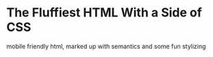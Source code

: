 # The Fluffiest HTML With a Side of CSS
mobile friendly html, marked up with semantics and some fun stylizing 
